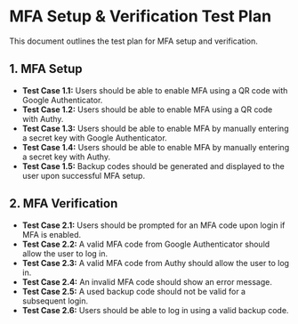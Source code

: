 # MFA Setup & Verification Test Plan

This document outlines the test plan for MFA setup and verification.

## 1. MFA Setup

- **Test Case 1.1:** Users should be able to enable MFA using a QR code with Google Authenticator.
- **Test Case 1.2:** Users should be able to enable MFA using a QR code with Authy.
- **Test Case 1.3:** Users should be able to enable MFA by manually entering a secret key with Google Authenticator.
- **Test Case 1.4:** Users should be able to enable MFA by manually entering a secret key with Authy.
- **Test Case 1.5:** Backup codes should be generated and displayed to the user upon successful MFA setup.

## 2. MFA Verification

- **Test Case 2.1:** Users should be prompted for an MFA code upon login if MFA is enabled.
- **Test Case 2.2:** A valid MFA code from Google Authenticator should allow the user to log in.
- **Test Case 2.3:** A valid MFA code from Authy should allow the user to log in.
- **Test Case 2.4:** An invalid MFA code should show an error message.
- **Test Case 2.5:** A used backup code should not be valid for a subsequent login.
- **Test Case 2.6:** Users should be able to log in using a valid backup code.
